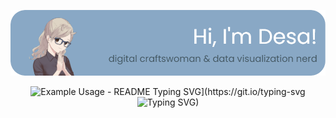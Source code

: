 [![Header](./github-header.png)](https://desamaia.github.io/DesaPortfolio/)
<p align="center">
  <img src="[https://readme-typing-svg.demolab.com/?lines=Type+messages+everywhere!;Add+a+bio+to+your+profile!;Add+a+description+to+your+repo!;Make+your+readme+stand+out!&font=Fira%20Code&center=true&width=380&height=50&duration=4000&pause=1000" alt="Example Usage - README Typing SVG](https://git.io/typing-svg"><img src="https://readme-typing-svg.herokuapp.com?font=Poppins&size=24&pause=1000&color=435762&center=true&vCenter=true&width=800&height=30&lines=data+visualization+consultant+based+in+Germany;clear+communication+of+data+insights;or+a+more+artistic+approach;stand-out+visuals+for+research+groups+and+data+driven+organisations" alt="Typing SVG)">
</p>
